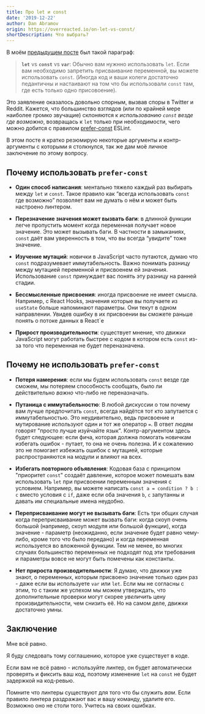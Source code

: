 ```yaml
---
title: Про let и const
date: '2019-12-22'
author: Dan Abramov
origin: https://overreacted.io/on-let-vs-const/
shortDescription: Что выбрать?
---
```


В моём [предыдущем посте](https://overreacted.io/what-is-javascript-made-of/) был такой параграф:

>**`let`** vs **`const`** vs **`var`**: Обычно вам нужнно использовать `let`. Если вам необходимо запретить присваивание переменной, вы можете использовать `const`. (Иногда код и ваши колеги достаточно педантичны и настаивают на том что бы использовали `const` там, где есть только одно присовоение).

Это заявление оказалось довольно спорным, вызвав споры в Twitter и Reddit. Кажется, что большинство взглядов (или по крайней мере наиболее громко звучащие) склоняются к _использованию `const` везде где возможно_, возвращась к `let` только при необходимости, чего можно добится с правилом [prefer-const](https://eslint.org/docs/rules/prefer-const) ESLint. 

В этом посте я кратко резюмирую некоторые аргументы и контр-аргументы с которыми я столкнулся, так же дам моё личное заключение по этому вопросу.

## Почему использовать `prefer-const`
* **Один способ написания**: ментально тяжело каждый раз выбирать между `let` и `const`. Такое правило как “всегда использовать `const` где возможно” позволяет вам не думать о нём и может быть настроено линтером.

* **Перезначение значения может вызвать баги**: в длинной функции легче пропустить момент когда переменная получает новое значение.  Это может вызывать баги. В частности в замыканиях, `const` даёт вам уверенность в том, что вы всегда “увидите” тоже значение.

* **Изучение мутаций**: новички в JavaScript часто путаются, думаю что `const` подразумевает иммутабельность. Важно понимать разницу между мутацией переменной и присвоенем ей значения. Использование `const` принуждает вас понять эту разницу на ранней стадии.

* **Бессмысленные присвоения**: иногда присвоение не имеет смысла. Например, с React Hooks, значения которые вы получаете из `useState` больше напоминают параметры. Они текут в одном направлении. Увидев ошибку в их присвоении вы сможете раньше понять о потоке данных в React`е

* **Прирост производительности**: существует мнение, что движки JavaScript могут работать быстрее с кодом в котором есть `const` из-за того что переменная не будет переназначена.


## Почему не использовать `prefer-const`

* **Потеря намерения**: если мы будем использовать `const` везде где cможем, мы потеряем способность сообщать, было ли действительно *важно* что-либо не переназначать.


* **Путаница с иммутабельностю**: В любой дискуссии о том почему вам лучше предпочитать `const`, всегда найдётся тот кто запутается с иммутабельностью. Это неудивительно, ведь присвоение и мутирование используют один и тот же оператор `=`. В ответ людям говорят "просто лучше изуйчайте язык". Контр-аргументом здесь будет следующее: если фича, которая должна помогать новичкам избегать ошибок - путает, то она не очень полезна. И к сожалению это не помогает избежать ошибок с мутацией, которые распространяются на модули и влияют на всех.


* **Избегать повторного объявления**: Кодовая база с принципом "приоритет `const`" создаёт давление, которое может помешать вам использовать `let` при присвоении переменным значения с условием. Например, вы можете написать `const a = condition ? b : c` вместо условия с `if`, даже если оба значения `b`, `c` запутанны и давать им специальные имена неудобно.

* **Переприсваивание могут не вызывать баги**: Есть три общих случая когда переприсваивание может вызвать баги: когда скоуп очень большой (например, скоуп модуля или большой функции), когда значение - параметр (неожиданно, если значение будет равно чему-либо, кроме того что было передано) и когда переменная используется во вложенной функции. Тем не менее, во многих случаях большинство переменных не подходят под эти требования и параметры вовсе не могут быть помечены как константы.

* **Нет прироста производительности**: Я думаю, что движки уже знают, о переменных, которым присвоено значение только один раз - даже если вы используете `var` или `let`. Если мы не согласны с этим, то с таким же успехом мы можем утверждать, что дополнительные проверки могут скорее *увеличить* цену произвидительности, чем снизить её. Но на самом деле, движки достаточно умны.

## Заключение

Мне всё равно.

Я буду следовать тому соглашению, которое уже существует в коде.

Если вам не всё равно - используйте линтер, он будет автоматически проверять и фиксить ваш код, поэтому изменение `let` на `const` не будет задержкой на код-ревью.

Помните что линтеры существуют для того что бы служить *вам*. Если правило линтера раздражают вас и вашу команду, удалите его. Возможно оно не столи того. Учитесь на своих ошибках.


